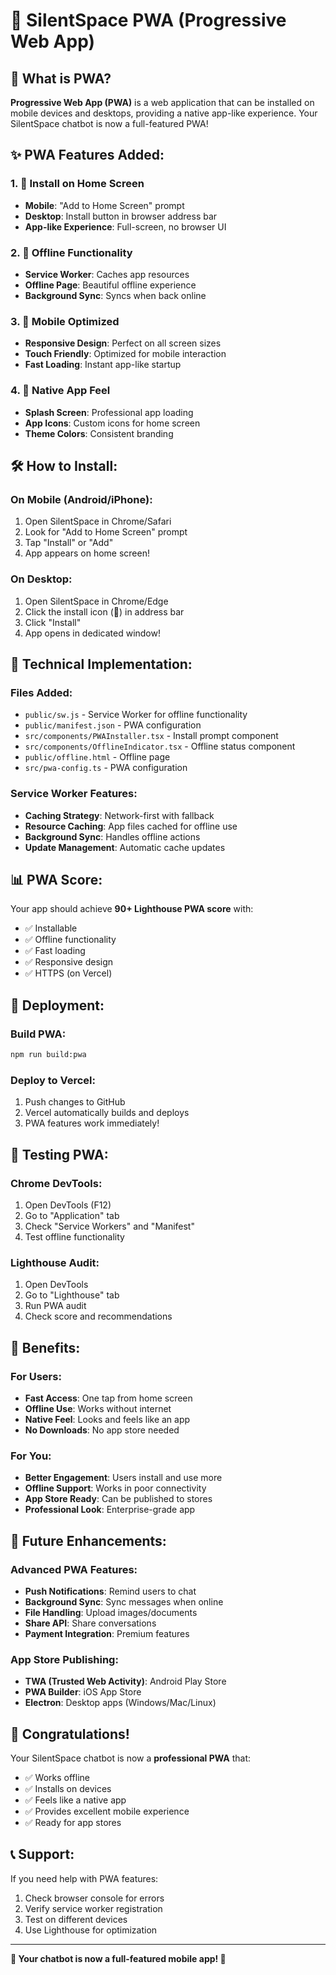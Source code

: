 # 🚀 SilentSpace PWA (Progressive Web App)

## 📱 **What is PWA?**

**Progressive Web App (PWA)** is a web application that can be installed on mobile devices and desktops, providing a native app-like experience. Your SilentSpace chatbot is now a full-featured PWA!

## ✨ **PWA Features Added:**

### **1. 📲 Install on Home Screen**
- **Mobile**: "Add to Home Screen" prompt
- **Desktop**: Install button in browser address bar
- **App-like Experience**: Full-screen, no browser UI

### **2. 🔄 Offline Functionality**
- **Service Worker**: Caches app resources
- **Offline Page**: Beautiful offline experience
- **Background Sync**: Syncs when back online

### **3. 📱 Mobile Optimized**
- **Responsive Design**: Perfect on all screen sizes
- **Touch Friendly**: Optimized for mobile interaction
- **Fast Loading**: Instant app-like startup

### **4. 🎨 Native App Feel**
- **Splash Screen**: Professional app loading
- **App Icons**: Custom icons for home screen
- **Theme Colors**: Consistent branding

## 🛠️ **How to Install:**

### **On Mobile (Android/iPhone):**
1. Open SilentSpace in Chrome/Safari
2. Look for "Add to Home Screen" prompt
3. Tap "Install" or "Add"
4. App appears on home screen!

### **On Desktop:**
1. Open SilentSpace in Chrome/Edge
2. Click the install icon (📱) in address bar
3. Click "Install"
4. App opens in dedicated window!

## 🔧 **Technical Implementation:**

### **Files Added:**
- `public/sw.js` - Service Worker for offline functionality
- `public/manifest.json` - PWA configuration
- `src/components/PWAInstaller.tsx` - Install prompt component
- `src/components/OfflineIndicator.tsx` - Offline status component
- `public/offline.html` - Offline page
- `src/pwa-config.ts` - PWA configuration

### **Service Worker Features:**
- **Caching Strategy**: Network-first with fallback
- **Resource Caching**: App files cached for offline use
- **Background Sync**: Handles offline actions
- **Update Management**: Automatic cache updates

## 📊 **PWA Score:**

Your app should achieve **90+ Lighthouse PWA score** with:
- ✅ Installable
- ✅ Offline functionality
- ✅ Fast loading
- ✅ Responsive design
- ✅ HTTPS (on Vercel)

## 🚀 **Deployment:**

### **Build PWA:**
```bash
npm run build:pwa
```

### **Deploy to Vercel:**
1. Push changes to GitHub
2. Vercel automatically builds and deploys
3. PWA features work immediately!

## 📱 **Testing PWA:**

### **Chrome DevTools:**
1. Open DevTools (F12)
2. Go to "Application" tab
3. Check "Service Workers" and "Manifest"
4. Test offline functionality

### **Lighthouse Audit:**
1. Open DevTools
2. Go to "Lighthouse" tab
3. Run PWA audit
4. Check score and recommendations

## 🎯 **Benefits:**

### **For Users:**
- **Fast Access**: One tap from home screen
- **Offline Use**: Works without internet
- **Native Feel**: Looks and feels like an app
- **No Downloads**: No app store needed

### **For You:**
- **Better Engagement**: Users install and use more
- **Offline Support**: Works in poor connectivity
- **App Store Ready**: Can be published to stores
- **Professional Look**: Enterprise-grade app

## 🔮 **Future Enhancements:**

### **Advanced PWA Features:**
- **Push Notifications**: Remind users to chat
- **Background Sync**: Sync messages when online
- **File Handling**: Upload images/documents
- **Share API**: Share conversations
- **Payment Integration**: Premium features

### **App Store Publishing:**
- **TWA (Trusted Web Activity)**: Android Play Store
- **PWA Builder**: iOS App Store
- **Electron**: Desktop apps (Windows/Mac/Linux)

## 🎉 **Congratulations!**

Your SilentSpace chatbot is now a **professional PWA** that:
- ✅ Works offline
- ✅ Installs on devices
- ✅ Feels like a native app
- ✅ Provides excellent mobile experience
- ✅ Ready for app stores

## 📞 **Support:**

If you need help with PWA features:
1. Check browser console for errors
2. Verify service worker registration
3. Test on different devices
4. Use Lighthouse for optimization

---

**🚀 Your chatbot is now a full-featured mobile app! 🎉**
